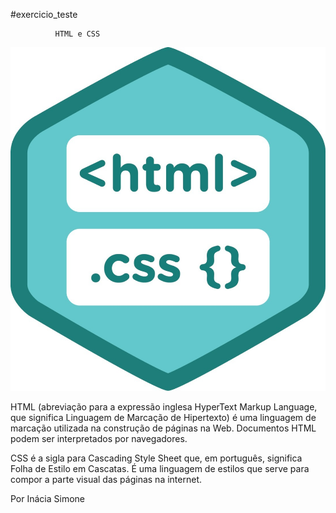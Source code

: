  #exercicio_teste 

              HTML e CSS 

 ![Logo do Htmle do CSS](./imagem/img0.jpg)

 

 HTML (abreviação para a expressão inglesa HyperText Markup Language, que significa Linguagem de Marcação de Hipertexto) é uma linguagem de marcação utilizada na construção de páginas na Web. Documentos HTML podem ser interpretados por navegadores.
<b></b>

 CSS é a sigla para Cascading Style Sheet que, em português, significa Folha de Estilo em Cascatas. É uma linguagem de estilos que serve para compor a parte visual das páginas na internet.  
<b></b>
  
 Por Inácia Simone
 
     


   
